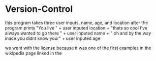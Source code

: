 # Version-Control
this program takes three user inputs, name, age, and location
after the program prints 
"You live " + user inputed location + "thats so cool I've always wanted to go there " + user inputed name + " oh and by the way inace you didnt know your" + user inputed age

we went with the license because it was one of the first examples in the wikipedia page linked in the 

